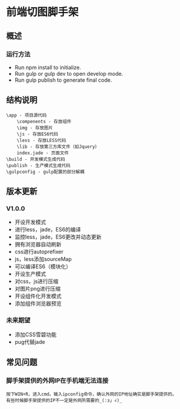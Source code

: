 # 前端切图脚手架
## 概述
### 运行方法
- Run npm install to initialize.
- Run gulp or gulp dev to open develop mode.
- Run gulp publish to generate final code.

## 结构说明
	\app - 项目源代码
		\compenents - 存放组件
		\img - 存放图片
		\js - 存放ES6代码
		\less - 存放LESS代码
		\lib - 存放第三方库文件（如Jquery）
		index.jade - 页面文件
	\build - 开发模式生成代码
	\publish - 生产模式生成代码
	\gulpconfig - gulp配置的部分解耦

## 版本更新
### V1.0.0
- 开设开发模式
- 进行less，jade，ES6的编译
- 监控less，jade，ES6更改并动态更新
- 拥有浏览器自动刷新
- css进行autoprefixer
- js，less添加sourceMap
- 可以编译ES6（模块化）
- 开设生产模式
- 对css，js进行压缩
- 对图片png进行压缩
- 开设组件化开发模式
- 添加组件浏览器预览

### 未来期望
- 添加CSS雪碧功能
- pug代替jade

## 常见问题
### 脚手架提供的外网IP在手机端无法连接
	按下WIN+R，进入cmd。输入ipconfig命令，确认外网的IP地址确实是脚手架提供的。
	有些时候脚手架提供的IP不一定是外网所需要的_(:з」∠)_